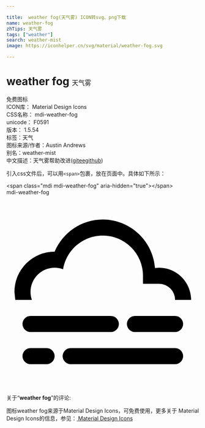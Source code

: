 ```yaml
---

title:  weather fog(天气雾) ICON转svg、png下载
name: weather-fog
zhTips: 天气雾
tags: ["weather"]
search: weather-mist
image: https://iconhelper.cn/svg/material/weather-fog.svg

---
```


# weather fog  <small style="font-size: 60%;font-weight: 100">天气雾</small>


<div class="detail-page">
<p>
<span><span class="badge-success badge">免费图标</span> </span>
<br/>
<span>
ICON库：
<span class="badge-secondary badge">Material Design Icons</span> 
</span>
<br/>
<span>
CSS名称：
<span class="badge-secondary badge">mdi-weather-fog</span> 
</span>
<br/>
<span>
unicode：
<span class="badge-secondary badge">F0591</span> 
<copy-btn content='F0591' btn-title=""></copy-btn>
<copy-btn :content='String.fromCodePoint(parseInt("F0591", 16))' btn-title="复制U"></copy-btn>
</span>
<br/>
<span>
版本：
<span class="badge-secondary badge">1.5.54</span> 
</span><br/><span>标签：<span class="badge-light badge"><router-link to="/tags/weather.html">天气</router-link></span></span>
<br/>
<span>图标来源/作者：<span class="badge-light badge">Austin Andrews</span></span> 
<br/>
<span>别名：<span class="badge-light badge">weather-mist</span></span><br/><span class="zh-detail">中文描述：<span class="badge-primary badge">天气雾</span><span class="help-link"><span>帮助改进</span>(<a href="https://gitee.com/liuwave/icon-helper/edit/master/json/material/weather-fog.json" target="_blank" rel="noopener noreferrer">gitee</a><a href="https://github.com/liuwave/icon-helper/edit/master/json/material/weather-fog.json" target="_blank" rel="noopener noreferrer">github</a></span>)</span><br/>
</p>
</div>
<div class="alert alert-dark">
  <i class="mdi mdi-weather-fog mdi-48px"></i>
  <i class="mdi mdi-weather-fog mdi-36px"></i>
  <i class="mdi mdi-weather-fog mdi-24px"></i>
  <i class="mdi mdi-weather-fog mdi-18px"></i>
</div>
<div>
  <p>引入css文件后，可以用<code>&lt;span&gt;</code>包裹，放在页面中。具体如下所示：    
  </p>
  <div class="alert alert-primary" style="font-size: 14px">
    &lt;span class="mdi mdi-weather-fog" aria-hidden="true"&gt;&lt;/span&gt;
    <copy-btn content='<span class="mdi mdi-weather-fog" aria-hidden="true"></span>'></copy-btn>
  </div>
  <div class="alert alert-secondary">
    <i class="mdi mdi-weather-fog"
    style="font-size: 24px"
    aria-hidden="true"></i> mdi-weather-fog
    <copy-btn content="mdi-weather-fog" btn-title="复制图标名称"></copy-btn>
  </div>
</div>
<div id="svg" class="svg-wrap">
<svg xmlns="http://www.w3.org/2000/svg" viewBox="0 0 24 24"><path d="M3,15H13A1,1 0 0,1 14,16A1,1 0 0,1 13,17H3A1,1 0 0,1 2,16A1,1 0 0,1 3,15M16,15H21A1,1 0 0,1 22,16A1,1 0 0,1 21,17H16A1,1 0 0,1 15,16A1,1 0 0,1 16,15M1,12A5,5 0 0,1 6,7C7,4.65 9.3,3 12,3C15.43,3 18.24,5.66 18.5,9.03L19,9C21.19,9 22.97,10.76 23,13H21A2,2 0 0,0 19,11H17V10A5,5 0 0,0 12,5C9.5,5 7.45,6.82 7.06,9.19C6.73,9.07 6.37,9 6,9A3,3 0 0,0 3,12C3,12.35 3.06,12.69 3.17,13H1.1L1,12M3,19H5A1,1 0 0,1 6,20A1,1 0 0,1 5,21H3A1,1 0 0,1 2,20A1,1 0 0,1 3,19M8,19H21A1,1 0 0,1 22,20A1,1 0 0,1 21,21H8A1,1 0 0,1 7,20A1,1 0 0,1 8,19Z" /></svg>
</div>
<detail full-name='mdi-weather-fog'></detail>
<div class="icon-detail__container">
<p>关于“<b>weather fog</b>”的评论:</p>
</div>
<Vssue title="关于“weather fog”的评论" />    
<div><p>图标weather fog来源于Material Design Icons，可免费使用，更多关于 Material Design Icons的信息，参见：<a target="_blank" href="https://iconhelper.cn/material.html"> Material Design Icons</a>
</p></div>
